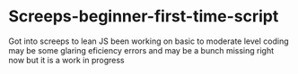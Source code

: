 # Screeps-beginner-first-time-script

Got into screeps to lean JS been working on basic to moderate level coding may be some glaring eficiency errors and may be a bunch missing right now but it is a work in progress

